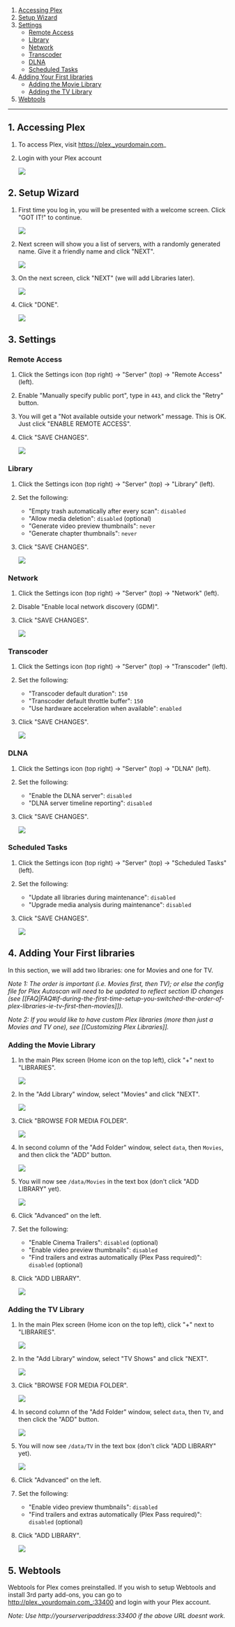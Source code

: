 <!-- TOC depthFrom:1 depthTo:6 withLinks:1 updateOnSave:0 orderedList:0 -->

1. [Accessing Plex](#1-accessing-plex)
2. [Setup Wizard](#2-setup-wizard)
3. [Settings](#3-settings)
	- [Remote Access](#remote-access)
	- [Library](#library)
	- [Network](#network)
	- [Transcoder](#transcoder)
	- [DLNA](#dlna)
	- [Scheduled Tasks](#scheduled-tasks)
4. [Adding Your First libraries](#4-adding-your-first-libraries)
	- [Adding the Movie Library](#adding-the-movie-library)
	- [Adding the TV Library](#adding-the-tv-library)
5. [Webtools](#5-webtools)

<!-- /TOC -->

---

## 1. Accessing Plex

1. To access Plex, visit https://plex._yourdomain.com_

2. Login with your Plex account

    ![](https://i.imgur.com/KMVu05O.png)

## 2. Setup Wizard

1. First time you log in, you will be presented with a welcome screen. Click "GOT IT!" to continue.

    ![](https://i.imgur.com/CTG955C.png)

1. Next screen will show you a list of servers, with a randomly generated name. Give it a friendly name and click "NEXT".

    ![](https://i.imgur.com/soGxdGm.png)

1. On the next screen, click "NEXT" (we will add Libraries later).

    ![](https://i.imgur.com/OQxsJd1.png)

1. Click "DONE".

    ![](https://i.imgur.com/uRr3o61.png)


## 3. Settings

### Remote Access

1. Click the Settings icon (top right) -> "Server" (top) -> "Remote Access" (left).

1. Enable "Manually specify public port", type in `443`, and click the "Retry" button. 

1. You will get a "Not available outside your network" message. This is OK. Just click "ENABLE REMOTE ACCESS".

1. Click "SAVE CHANGES".

    ![](http://i.imgur.com/tq7dzAa.png)



### Library

1. Click the Settings icon (top right) -> "Server" (top) -> "Library" (left).

1. Set the following:
   - "Empty trash automatically after every scan": `disabled`
   - "Allow media deletion": `disabled` (optional)
   - "Generate video preview thumbnails": `never`
   - "Generate chapter thumbnails": `never`

1. Click "SAVE CHANGES".

    ![](http://i.imgur.com/D82n8vh.png)


### Network

1. Click the Settings icon (top right) -> "Server" (top) -> "Network" (left).
2. Disable "Enable local network discovery (GDM)".

1. Click "SAVE CHANGES".

    ![](http://i.imgur.com/nQXDIUz.png)


### Transcoder

1. Click the Settings icon (top right) -> "Server" (top) -> "Transcoder" (left).

2. Set the following:
   - "Transcoder default duration": `150`
   - "Transcoder default throttle buffer": `150`
   - "Use hardware acceleration when available": `enabled`

1. Click "SAVE CHANGES".

    ![](https://i.imgur.com/qvKbH9X.jpg)



### DLNA

1. Click the Settings icon (top right) -> "Server" (top) -> "DLNA" (left).


1. Set the following:
    - "Enable the DLNA server": `disabled`
    - "DLNA server timeline reporting": `disabled`

1. Click "SAVE CHANGES".

    ![](http://i.imgur.com/CLGqMQx.png)



### Scheduled Tasks

1. Click the Settings icon (top right) -> "Server" (top) -> "Scheduled Tasks" (left).


2. Set the following:
    - "Update all libraries during maintenance": `disabled`
    - "Upgrade media analysis during maintenance": `disabled`

3. Click "SAVE CHANGES".

    ![](http://i.imgur.com/tjotG75.png)


## 4. Adding Your First libraries

In this section, we will add two libraries: one for Movies and one for TV.

_Note 1: The order is important (i.e. Movies first, then TV); or else the config file for Plex Autoscan will need to be updated to reflect section ID changes (see [[FAQ|FAQ#if-during-the-first-time-setup-you-switched-the-order-of-plex-libraries-ie-tv-first-then-movies]])._

_Note 2: If you would like to have custom Plex libraries (more than just a Movies and TV one), see [[Customizing Plex Libraries]]._

### Adding the Movie Library

1. In the main Plex screen (Home icon on the top left), click "+" next to "LIBRARIES".

    ![](https://i.imgur.com/zadq6ca.png)

1. In the "Add Library" window, select "Movies" and click "NEXT".

    ![](https://i.imgur.com/UcUFCix.png)

1. Click "BROWSE FOR MEDIA FOLDER".

    ![](https://i.imgur.com/5kywEro.png)

1. In second column of the "Add Folder" window, select `data`, then `Movies`, and then click the "ADD" button.

    ![ ](https://i.imgur.com/Embc9h9.png)

1. You will now see `/data/Movies` in the text box (don't click "ADD LIBRARY" yet).

    ![](https://i.imgur.com/qzlGMTN.png)

1. Click "Advanced" on the left.

1. Set the following:

   - "Enable Cinema Trailers": `disabled` (optional)
   - "Enable video preview thumbnails": `disabled`
   - "Find trailers and extras automatically (Plex Pass required)": `disabled` (optional)

1. Click "ADD LIBRARY".

    ![](https://i.imgur.com/4JV0orf.png)



### Adding the TV Library

1. In the main Plex screen (Home icon on the top left), click "+" next to "LIBRARIES".

    ![](https://i.imgur.com/zadq6ca.png)

1. In the "Add Library" window, select "TV Shows" and click "NEXT".

    ![](https://i.imgur.com/gZtUgtQ.png)

1. Click "BROWSE FOR MEDIA FOLDER".

    ![](https://i.imgur.com/5kywEro.png)

1. In second column of the "Add Folder" window, select `data`, then `TV`, and then click the "ADD" button.

    ![ ](https://i.imgur.com/Embc9h9.png)

1. You will now see `/data/TV` in the text box (don't click "ADD LIBRARY" yet).

    ![](https://i.imgur.com/i03W0W0.png)

1. Click "Advanced" on the left.


1. Set the following:

   - "Enable video preview thumbnails": `disabled`
   - "Find trailers and extras automatically (Plex Pass required)": `disabled` (optional)

1. Click "ADD LIBRARY".


    ![](https://i.imgur.com/JuZif0B.png)




## 5. Webtools

Webtools for Plex comes preinstalled. If you wish to setup Webtools and install 3rd party add-ons, you can go to http://plex._yourdomain.com_:33400 and login with your Plex account.

_Note: Use http://_yourserveripaddress_:33400 if the above URL doesnt work._